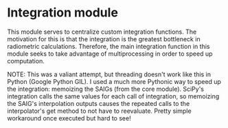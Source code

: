 # Integration module

This module serves to centralize custom integration functions.
The motivation for this is that the integration is the greatest bottleneck in radiometric calculations.
Therefore, the main integration function in this module seeks to take advantage of multiprocessing in order to speed up computation.

NOTE: This was a valiant attempt, but threading doesn't work like this in Python (Google Python GIL).
I used a much more Pythonic way to speed up the integration: memoizing the SAIGs (from the core module).
SciPy's integration calls the same values for each call of integration, so memoizing the SAIG's interpolation outputs causes the repeated calls to the interpolator's get method to not have to reevaluate.
Pretty simple workaround once executed but hard to see!
